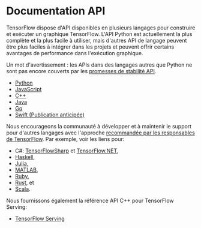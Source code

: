 # Documentation API

TensorFlow dispose d'API disponibles en plusieurs langages pour construire et exécuter un graphique TensorFlow.  L'API Python est actuellement la plus complète et la plus facile à utiliser, mais d'autres API de langage peuvent être plus faciles à intégrer dans les projets et peuvent offrir certains avantages de performance dans l'exécution graphique.

Un mot d'avertissement : les APIs dans des langages autres que Python ne sont pas encore couverts par les [promesses de stabilité API](https://www.tensorflow.org/guide/versions).

* [Python](https://www.tensorflow.org/api_docs/python/)
* [JavaScript](https://js.tensorflow.org/api/latest/)
* [C++](https://www.tensorflow.org/api_docs/cc/)
* [Java](https://www.tensorflow.org/api_docs/java/reference/org/tensorflow/package-summary)
* [Go](https://godoc.org/github.com/tensorflow/tensorflow/tensorflow/go)
* [Swift (Publication anticipée)](https://www.tensorflow.org/swift)


Nous encourageons la communauté à développer et à maintenir le support pour d'autres langages avec l'approche [recommandée par les responsables de TensorFlow](https://github.com/tensorflow/docs/blob/master/site/en/r1/guide/extend/bindings.md).
Par exemple, voir les liens pour:

* C#: [TensorFlowSharp](https://github.com/migueldeicaza/TensorFlowSharp) et [TensorFlow.NET](https://github.com/SciSharp/TensorFlow.NET),
* [Haskell](https://github.com/tensorflow/haskell),
* [Julia](https://github.com/malmaud/TensorFlow.jl),
* [MATLAB](https://github.com/asteinh/tensorflow.m),
* [Ruby](https://github.com/somaticio/tensorflow.rb),
* [Rust](https://github.com/tensorflow/rust), et
* [Scala](https://github.com/eaplatanios/tensorflow_scala).

Nous fournissons également la référence API C++ pour TensorFlow Serving:

* [TensorFlow Serving](https://www.tensorflow.org/tfx/guide/serving)
